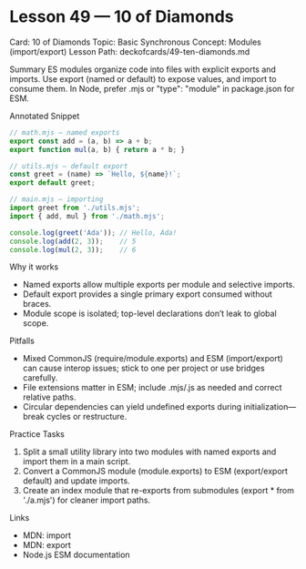 # Lesson 49 — 10 of Diamonds
Card: 10 of Diamonds
Topic: Basic Synchronous
Concept: Modules (import/export)
Lesson Path: deckofcards/49-ten-diamonds.md

Summary
ES modules organize code into files with explicit exports and imports. Use export (named or default) to expose values, and import to consume them. In Node, prefer .mjs or "type": "module" in package.json for ESM.

Annotated Snippet
```js
// math.mjs — named exports
export const add = (a, b) => a + b;
export function mul(a, b) { return a * b; }

// utils.mjs — default export
const greet = (name) => `Hello, ${name}!`;
export default greet;

// main.mjs — importing
import greet from './utils.mjs';
import { add, mul } from './math.mjs';

console.log(greet('Ada')); // Hello, Ada!
console.log(add(2, 3));    // 5
console.log(mul(2, 3));    // 6
```

Why it works
- Named exports allow multiple exports per module and selective imports.
- Default export provides a single primary export consumed without braces.
- Module scope is isolated; top-level declarations don’t leak to global scope.

Pitfalls
- Mixed CommonJS (require/module.exports) and ESM (import/export) can cause interop issues; stick to one per project or use bridges carefully.
- File extensions matter in ESM; include .mjs/.js as needed and correct relative paths.
- Circular dependencies can yield undefined exports during initialization—break cycles or restructure.

Practice Tasks
1) Split a small utility library into two modules with named exports and import them in a main script.
2) Convert a CommonJS module (module.exports) to ESM (export/export default) and update imports.
3) Create an index module that re-exports from submodules (export * from './a.mjs') for cleaner import paths.

Links
- MDN: import
- MDN: export
- Node.js ESM documentation